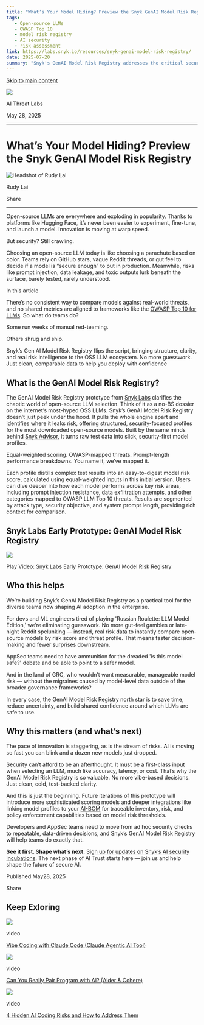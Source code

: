 ```yaml
---
title: "What’s Your Model Hiding? Preview the Snyk GenAI Model Risk Registry | Snyk Labs"
tags:
   - Open-source LLMs
   - OWASP Top 10
   - model risk registry
   - AI security
   - risk assessment
link: https://labs.snyk.io/resources/snyk-genai-model-risk-registry/
date: 2025-07-20
summary: "Snyk's GenAI Model Risk Registry addresses the critical security gap in evaluating open-source LLMs. By providing structured profiles with OWASP-aligned metrics, it enables teams to assess risks such as prompt injection and data leakage systematically. The initial version utilizes equal-weighted risk scores to facilitate comparison, promoting informed decision-making over guesswork. Future updates are expected to enhance scoring models and integrate with AI Bill of Materials (AI-BOM) for comprehensive risk management. The registry positions security as a central factor in LLM selection, essential for developers and AppSec teams."
---
```


[Skip to main content](https://labs.snyk.io/resources/snyk-genai-model-risk-registry/#main-content)

![](https://labs.snyk.io/_next/image/?url=https%3A%2F%2Fres.cloudinary.com%2Fsnyk%2Fimage%2Fupload%2Fv1747851714%2FWhat_s_Your_Model_Hiding__Preview_the_Snyk_GenAI_Model_Risk_Registry_xjn5b9.png&w=2560&q=75)

AI Threat Labs

May 28, 2025

* * *

# What’s Your Model Hiding? Preview the Snyk GenAI Model Risk Registry

![Headshot of Rudy Lai](https://labs.snyk.io/_next/image/?url=https%3A%2F%2Fres.cloudinary.com%2Fsnyk%2Fimage%2Fupload%2Fv1747917784%2FRudy_Lai_xm7msh.png&w=48&q=75)

Rudy Lai

Share

* * *

Open-source LLMs are everywhere and exploding in popularity. Thanks to platforms like Hugging Face, it’s never been easier to experiment, fine-tune, and launch a model. Innovation is moving at warp speed.

But security? Still crawling.

Choosing an open-source LLM today is like choosing a parachute based on color. Teams rely on GitHub stars, vague Reddit threads, or gut feel to decide if a model is “secure enough” to put in production. Meanwhile, risks like prompt injection, data leakage, and toxic outputs lurk beneath the surface, barely tested, rarely understood.

In this article

There’s no consistent way to compare models against real-world threats, and no shared metrics are aligned to frameworks like the [OWASP Top 10 for LLMs](https://owasp.org/www-project-top-10-for-large-language-model-applications/). So what do teams do?

Some run weeks of manual red-teaming.

Others shrug and ship.

Snyk’s Gen AI Model Risk Registry flips the script, bringing structure, clarity, and real risk intelligence to the OSS LLM ecosystem. No more guesswork. Just clean, comparable data to help you deploy with confidence

## What is the GenAI Model Risk Registry?

The GenAI Model Risk Registry prototype from [Snyk Labs](https://labs.snyk.io/) clarifies the chaotic world of open-source LLM selection. Think of it as a no-BS dossier on the internet’s most-hyped OSS LLMs. Snyk’s GenAI Model Risk Registry doesn’t just peek under the hood. It pulls the whole engine apart and identifies where it leaks risk, offering structured, security-focused profiles for the most downloaded open-source models. Built by the same minds behind [Snyk Advisor](https://snyk.io/advisor/), it turns raw test data into slick, security-first model profiles.

Equal-weighted scoring. OWASP-mapped threats. Prompt-length performance breakdowns. You name it, we’ve mapped it.

Each profile distills complex test results into an easy-to-digest model risk score, calculated using equal-weighted inputs in this initial version. Users can dive deeper into how each model performs across key risk areas, including prompt injection resistance, data exfiltration attempts, and other categories mapped to OWASP LLM Top 10 threats. Results are segmented by attack type, security objective, and system prompt length, providing rich context for comparison.

## Snyk Labs Early Prototype: GenAI Model Risk Registry

![](https://labs.snyk.io/_next/image/?url=https%3A%2F%2Fimg.youtube.com%2Fvi%2FjN3ec1d8vfE%2Fsddefault.jpg&w=2560&q=75)

Play Video: Snyk Labs Early Prototype: GenAI Model Risk Registry

## Who this helps

We’re building Snyk’s GenAI Model Risk Registry as a practical tool for the diverse teams now shaping AI adoption in the enterprise.

For devs and ML engineers tired of playing 'Russian Roulette: LLM Model Edition,' we’re eliminating guesswork. No more gut-feel gambles or late-night Reddit spelunking — instead, real risk data to instantly compare open-source models by risk score and threat profile. That means faster decision-making and fewer surprises downstream.

AppSec teams need to have ammunition for the dreaded 'is this model safe?' debate and be able to point to a safer model.

And in the land of GRC, who wouldn’t want measurable, manageable model risk — without the migraines caused by model-level data outside of the broader governance frameworks?

In every case, the GenAI Model Risk Registry north star is to save time, reduce uncertainty, and build shared confidence around which LLMs are safe to use.

## Why this matters (and what’s next)

The pace of innovation is staggering, as is the stream of risks. AI is moving so fast you can blink and a dozen new models just dropped.

Security can’t afford to be an afterthought. It must be a first-class input when selecting an LLM, much like accuracy, latency, or cost. That’s why the GenAI Model Risk Registry is so valuable. No more vibe-based decisions. Just clean, cold, test-backed clarity.

And this is just the beginning. Future iterations of this prototype will introduce more sophisticated scoring models and deeper integrations like linking model profiles to your [AI-BOM](https://snyk.io/articles/ai-security/ai-bill-of-materials-aibom/) for traceable inventory, risk, and policy enforcement capabilities based on model risk thresholds.

Developers and AppSec teams need to move from ad hoc security checks to repeatable, data-driven decisions, and Snyk’s GenAI Model Risk Registry will help teams do exactly that.

**See it first. Shape what’s next.** [Sign up for updates on Snyk’s AI security incubations](https://labs.snyk.io/sign-up/). The next phase of AI Trust starts here — join us and help shape the future of secure AI.

Published May28, 2025

Share

## Keep Exloring

![](https://labs.snyk.io/_next/image/?url=https%3A%2F%2Fres.cloudinary.com%2Fsnyk%2Fimage%2Fupload%2Fv1748024030%2FVibe_Coding_with_Claude_Code_Claude_Agentic_AI_Tool_qex80v.png&w=2560&q=75)

video

[Vibe Coding with Claude Code (Claude Agentic AI Tool)](https://labs.snyk.io/resources/vibe-coding-with-claude-code-claude-agentic-ai-tool/)

![](https://labs.snyk.io/_next/image/?url=https%3A%2F%2Fres.cloudinary.com%2Fsnyk%2Fimage%2Fupload%2Fv1748023948%2FCan_You_Really_Pair_Program_with_AI__Aider_Cohere_bq8ibc.png&w=2560&q=75)

video

[Can You Really Pair Program with AI? (Aider & Cohere)](https://labs.snyk.io/resources/can-you-really-pair-program-with-ai-aider-and-cohere/)

![](https://labs.snyk.io/_next/image/?url=https%3A%2F%2Fres.cloudinary.com%2Fsnyk%2Fimage%2Fupload%2Fv1748023776%2F4_Hidden_AI_Coding_Risks_and_How_to_Address_Them_wcd8av.png&w=2560&q=75)

video

[4 Hidden AI Coding Risks and How to Address Them](https://labs.snyk.io/resources/4-hidden-ai-coding-risks-and-how-to-address-them/)
